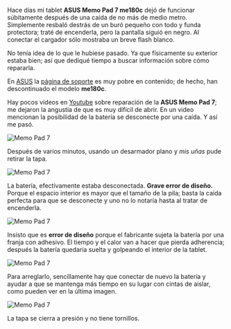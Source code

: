
Hace días mi tablet **ASUS Memo Pad 7 me180c** dejó de funcionar súbitamente después de una caída de no más de medio metro. Simplemente resbaló destrás de un buró pequeño con todo y funda protectora; traté de encenderla, pero la pantalla siguió en negro. Al conectar el cargador sólo mostraba un breve flash blanco.

No tenía idea de lo que le hubiese pasado. Ya que físicamente su exterior estaba bien; así que dediqué tiempo a buscar información sobre cómo repararla.

En [ASUS](http://www.asus.com/) la [página de soporte](http://www.asus.com/mx/supportonly/ASUS%20MeMO%20Pad%207%20%28ME170C%29/HelpDesk/) es muy pobre en contenido; de hecho, han descontinuado el modelo **me180c**.

Hay pocos videos en [Youtube](https://www.youtube.com/) sobre reparación de la **ASUS Memo Pad 7**; me dejaron la angustia de que es muy difícil de abrir. En un video mencionan la posibilidad de la batería se desconecte por una caída. Y así me pasó.

<img class="img-responsive" src="asus-reparacion-memo-pad-7-me170c/asus-memo-pad-7-me170c-01-1024.jpg" alt="Memo Pad 7">

Después de varios minutos, usando un desarmador plano y _mis uñas_ pude retirar la tapa.

<img class="img-responsive" src="asus-reparacion-memo-pad-7-me170c/asus-memo-pad-7-me170c-02-1024.jpg" alt="Memo Pad 7">

La batería, efectivamente estaba desconectada. **Grave error de diseño.** Porque el espacio interior es mayor que el tamaño de la pila; basta la caída perfecta para que se desconecte y uno no lo notaría hasta al tratar de encenderla.

<img class="img-responsive" src="asus-reparacion-memo-pad-7-me170c/asus-memo-pad-7-me170c-03-1024.jpg" alt="Memo Pad 7">

Insisto que es **error de diseño** porque el fabricante sujeta la batería por una franja con adhesivo. El tiempo y el calor van a hacer que pierda adherencia; después la batería quedaría suelta y golpeando el interior de la tablet.

<img class="img-responsive" src="asus-reparacion-memo-pad-7-me170c/asus-memo-pad-7-me170c-04-1024.jpg" alt="Memo Pad 7">

Para arreglarlo, sencillamente hay que conectar de nuevo la batería y ayudar a que se mantenga más tiempo en su lugar con cintas de aislar, como pueden ver en la última imagen.

<img class="img-responsive" src="asus-reparacion-memo-pad-7-me170c/asus-memo-pad-7-me170c-05-800.jpg" alt="Memo Pad 7">

La tapa se cierra a presión y no tiene tornillos.

